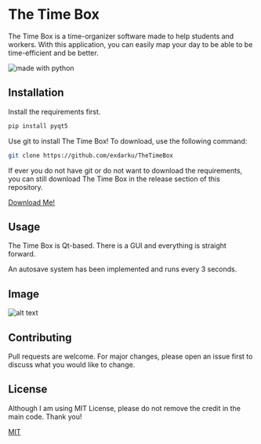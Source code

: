 # The Time Box

The Time Box is a time-organizer software made to help students and workers. With this application, you can easily map your day to be able to be time-efficient and be better.

<img src="https://img.shields.io/badge/made%20with-python-blue.svg?style=flat-square" alt="made with python">

## Installation

Install the requirements first.
```bash
pip install pyqt5
```

Use git to install The Time Box! To download, use the following command:

```bash
git clone https://github.com/exdarku/TheTimeBox
```

If ever you do not have git or do not want to download the requirements, you can still download The Time Box in the release section of this repository.

[Download Me!](https://github.com/exdarku/TheTimeBox/releases)



## Usage

The Time Box is Qt-based. There is a GUI and everything is straight forward. 

An autosave system has been implemented and runs every 3 seconds.

## Image

![alt text](https://laurencelesmoras.dev/images/external_resource/ttb.JPG "Screenshot")

## Contributing
Pull requests are welcome. For major changes, please open an issue first to discuss what you would like to change.
## License
Although I am using MIT License, please do not remove the credit in the main code. Thank you!

[MIT](https://choosealicense.com/licenses/mit/)
